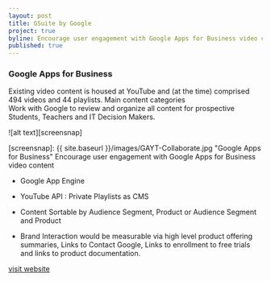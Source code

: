 ```yaml
---
layout: post
title: GSuite by Google
project: true
byline: Encourage user engagement with Google Apps for Business video content
published: true
---
```


### Google Apps for Business

Existing video content is housed at YouTube and (at the time) comprised 494 videos and 44 playlists. Main content categories  
Work with Google to review and organize all content for prospective Students, Teachers and IT Decision Makers.
 
![alt text][screensnap]

[screensnap]: {{ site.baseurl }}/images/GAYT-Collaborate.jpg "Google Apps for Business"
Encourage user engagement with Google Apps for Business video content

* Google App Engine

* YouTube API : Private Playlists as CMS

* Content Sortable by Audience Segment, Product or Audience Segment and Product

* Brand Interaction would be measurable via high level product offering summaries, Links to Contact Google, Links to enrollment to free trials and links to product documentation.

<a href="youtube.com/googleapps" target="_blank">visit website</a>
